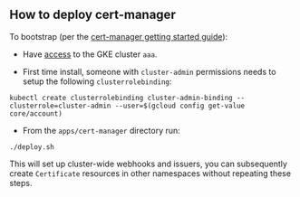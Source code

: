 ## How to deploy cert-manager

To bootstrap (per the [cert-manager getting started
guide](https://cert-manager.io/v0.13-docs/installation/kubernetes/#installing-with-regular-manifests)):

- Have [access](https://github.com/kubernetes/k8s.io/blob/main/running-in-community-clusters.md) to the GKE cluster `aaa`.

- First time install, someone with `cluster-admin` permissions needs to setup the following `clusterrolebinding`:
```console
kubectl create clusterrolebinding cluster-admin-binding --clusterrole=cluster-admin --user=$(gcloud config get-value core/account)
```

- From the `apps/cert-manager` directory run:
```console
./deploy.sh
```

This will set up cluster-wide webhooks and issuers, you can subsequently create
`Certificate` resources in other namespaces without repeating these steps.
